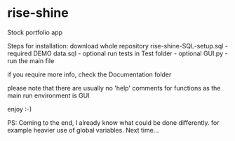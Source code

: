 # rise-shine
Stock portfolio app

Steps for installation:
download whole repository
rise-shine-SQL-setup.sql - required
DEMO data.sql - optional
run tests in Test folder - optional
GUI.py - run the main file

if you require more info, check the Documentation folder

please note that there are usually no 'help' comments for functions as the main run environment is GUI

enjoy :-)

PS: Coming to the end, I already know what could be done differently. for example heavier use of global variables. Next time...

